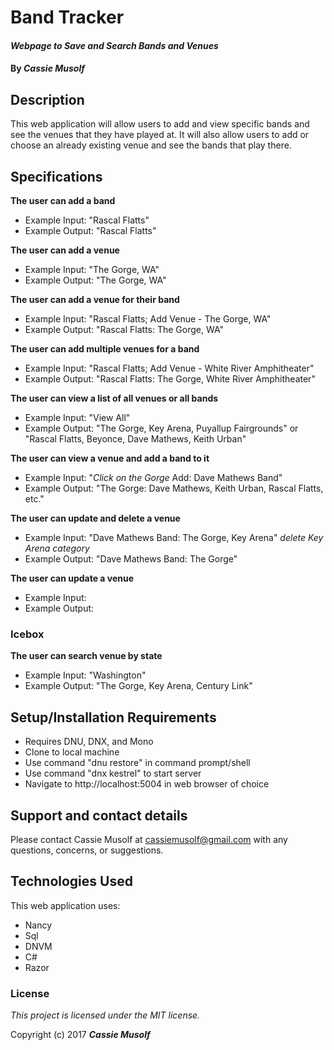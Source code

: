 # Band Tracker

#### _Webpage to Save and Search Bands and Venues_

#### By _**Cassie Musolf**_

## Description

This web application will allow users to add and view specific bands and see the venues that they have played at. It will also allow users to add or choose an already existing venue and see the bands that play there.

## Specifications

**The user can add a band**
* Example Input: "Rascal Flatts"
* Example Output: "Rascal Flatts"

**The user can add a venue**
* Example Input: "The Gorge, WA"
* Example Output: "The Gorge, WA"

**The user can add a venue for their band**
* Example Input: "Rascal Flatts; Add Venue - The Gorge, WA"
* Example Output: "Rascal Flatts: The Gorge, WA"

**The user can add multiple venues for a band**
* Example Input: "Rascal Flatts; Add Venue - White River Amphitheater"
* Example Output: "Rascal Flatts: The Gorge, White River Amphitheater"

**The user can view a list of all venues or all bands**
* Example Input: "View All"
* Example Output: "The Gorge, Key Arena, Puyallup Fairgrounds" or "Rascal Flatts, Beyonce, Dave Mathews, Keith Urban"

**The user can view a venue and add a band to it**
* Example Input: "*Click on the Gorge* Add: Dave Mathews Band"
* Example Output: "The Gorge: Dave Mathews, Keith Urban, Rascal Flatts, etc."

**The user can update and delete a venue**
* Example Input: "Dave Mathews Band: The Gorge, Key Arena" *delete Key Arena category*
* Example Output: "Dave Mathews Band: The Gorge"

**The user can update a venue**
* Example Input:
* Example Output:

### Icebox

**The user can search venue by state**
* Example Input: "Washington"
* Example Output: "The Gorge, Key Arena, Century Link"

## Setup/Installation Requirements

* Requires DNU, DNX, and Mono
* Clone to local machine
* Use command "dnu restore" in command prompt/shell
* Use command "dnx kestrel" to start server
* Navigate to http://localhost:5004 in web browser of choice

## Support and contact details

Please contact Cassie Musolf at cassiemusolf@gmail.com with any questions, concerns, or suggestions.

## Technologies Used

This web application uses:
* Nancy
* Sql
* DNVM
* C#
* Razor

### License

*This project is licensed under the MIT license.*

Copyright (c) 2017 **_Cassie Musolf_**
